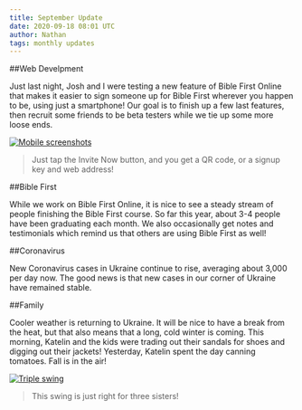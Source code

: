 ```yaml
---
title: September Update
date: 2020-09-18 08:01 UTC
author: Nathan
tags: monthly updates
---
```


##Web Develpment

Just last night, Josh and I were testing a new feature of Bible First Online that makes it easier to sign someone up for Bible First wherever you happen to be, using just a smartphone! Our goal is to finish up a few last features, then recruit some friends to be beta testers while we tie up some more loose ends.

[![Mobile screenshots](images/2020/9-signup-400w.png)](https://f000.backblazeb2.com/file/daysinukraine/images/2020/9-signup.png)

> Just tap the Invite Now button, and you get a QR code, or a signup key and web address!

##Bible First

While we work on Bible First Online, it is nice to see a steady stream of people finishing the Bible First course. So far this year, about 3-4 people have been graduating each month. We also occasionally get notes and testimonials which remind us that others are using Bible First as well!

##Coronavirus

New Coronavirus cases in Ukraine continue to rise, averaging about 3,000 per day now. The good news is that new cases in our corner of Ukraine have remained stable.

##Family

Cooler weather is returning to Ukraine. It will be nice to have a break from the heat, but that also means that a long, cold winter is coming. This morning, Katelin and the kids were trading out their sandals for shoes and digging out their jackets! Yesterday, Katelin spent the day canning tomatoes. Fall is in the air!

[![Triple swing](images/2020/9-swing-400w.jpg)](https://f000.backblazeb2.com/file/daysinukraine/images/2020/9-swing.jpg)

> This swing is just right for three sisters!
